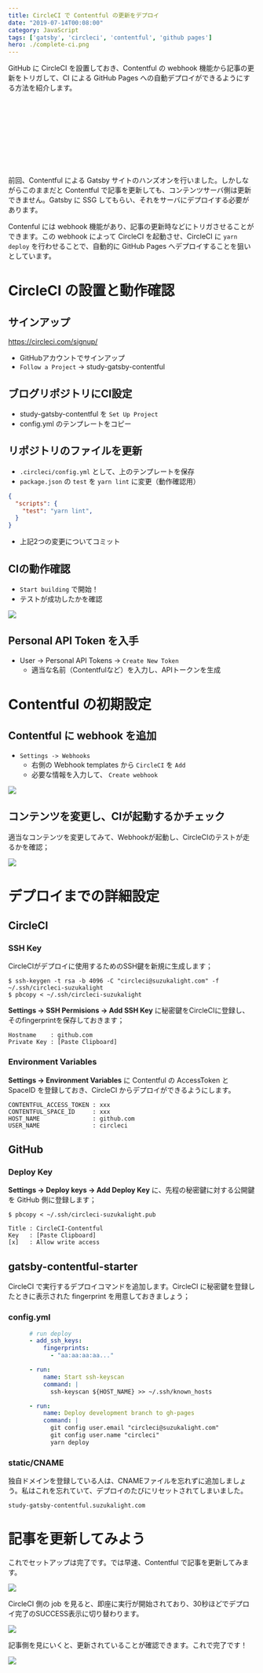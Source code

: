 ```yaml
---
title: CircleCI で Contentful の更新をデプロイ
date: "2019-07-14T00:08:00"
category: JavaScript
tags: ['gatsby', 'circleci', 'contentful', 'github pages']
hero: ./complete-ci.png
---
```


GitHub に CircleCI を設置しておき、Contentful の webhook 機能から記事の更新をトリガして、CI による GitHub Pages への自動デプロイができるようにする方法を紹介します。

<div class="iframely-embed"><div class="iframely-responsive" style="height: 140px; padding-bottom: 0;"><a href="https://suzukalight.com/2019-07-13-contentful-starter/" data-iframely-url="//cdn.iframe.ly/JcHxZbj?omit_script=1&iframe=card-small"></a></div></div>

前回、Contentful による Gatsby サイトのハンズオンを行いました。しかしながらこのままだと Contentful で記事を更新しても、コンテンツサーバ側は更新できません。Gatsby に SSG してもらい、それをサーバにデプロイする必要があります。

Contenful には webhook 機能があり、記事の更新時などにトリガさせることができます。この webhook によって CircleCI を起動させ、CircleCI に `yarn deploy` を行わせることで、自動的に GitHub Pages へデプロイすることを狙いとしています。

# CircleCI の設置と動作確認

## サインアップ

https://circleci.com/signup/

- GitHubアカウントでサインアップ
- `Follow a Project` -> study-gatsby-contentful

## ブログリポジトリにCI設定

- study-gatsby-contentful を `Set Up Project`
- config.yml のテンプレートをコピー

## リポジトリのファイルを更新

- `.circleci/config.yml` として、上のテンプレートを保存
- `package.json` の `test` を `yarn lint` に変更（動作確認用）

```javascript{3}:title=package.json
{
  "scripts": {
    "test": "yarn lint",
  }
}
```

- 上記2つの変更についてコミット

## CIの動作確認

- `Start building` で開始！
- テストが成功したかを確認

![](complete-ci.png)

## Personal API Token を入手

- User -> Personal API Tokens -> `Create New Token`
    - 適当な名前（Contentfulなど）を入力し、APIトークンを生成

# Contentful の初期設定

## Contentful に webhook を追加

- `Settings -> Webhooks`
    - 右側の Webhook templates から `CircleCI` を `Add`
    - 必要な情報を入力して、 `Create webhook`

![](webhook-templates.png)

## コンテンツを変更し、CIが起動するかチェック

適当なコンテンツを変更してみて、Webhookが起動し、CircleCIのテストが走るかを確認；

![](new-jobs.png)

# デプロイまでの詳細設定

## CircleCI

### SSH Key

CircleCIがデプロイに使用するためのSSH鍵を新規に生成します；

```bash:title=bash
$ ssh-keygen -t rsa -b 4096 -C "circleci@suzukalight.com" -f ~/.ssh/circleci-suzukalight
$ pbcopy < ~/.ssh/circleci-suzukalight
```

__Settings -> SSH Permisions -> Add SSH Key__ に秘密鍵をCircleCIに登録し、そのfingerprintを保存しておきます；

```
Hostname    : github.com  
Private Key : [Paste Clipboard]
```

### Environment Variables

__Settings -> Environment Variables__ に Contentful の AccessToken と SpaceID を登録しておき、CircleCI からデプロイができるようにします。

```
CONTENTFUL_ACCESS_TOKEN : xxx
CONTENTFUL_SPACE_ID     : xxx
HOST_NAME               : github.com
USER_NAME               : circleci
```

## GitHub

### Deploy Key

__Settings -> Deploy keys -> Add Deploy Key__ に、先程の秘密鍵に対する公開鍵を GitHub 側に登録します；

```bash:title=bash
$ pbcopy < ~/.ssh/circleci-suzukalight.pub
```

```
Title : CircleCI-Contentful
Key   : [Paste Clipboard]
[x]   : Allow write access
```

## gatsby-contentful-starter

CircleCI で実行するデプロイコマンドを追加します。CircleCI に秘密鍵を登録したときに表示された fingerprint を用意しておきましょう；

### config.yml

```yml:title=.circleci/config.yml
      # run deploy
      - add_ssh_keys:  
          fingerprints:  
            - "aa:aa:aa:aa..."  

      - run:  
          name: Start ssh-keyscan  
          command: |  
            ssh-keyscan ${HOST_NAME} >> ~/.ssh/known_hosts

      - run:
          name: Deploy development branch to gh-pages
          command: |
            git config user.email "circleci@suzukalight.com"
            git config user.name "circleci"
            yarn deploy
```

### static/CNAME

独自ドメインを登録している人は、CNAMEファイルを忘れずに追加しましょう。私はこれを忘れていて、デプロイのたびにリセットされてしまいました。

```text:title=static/CNAME
study-gatsby-contentful.suzukalight.com
```

# 記事を更新してみよう

これでセットアップは完了です。では早速、Contentful で記事を更新してみます。

![](update-content.png)

CircleCI 側の job を見ると、即座に実行が開始されており、30秒ほどでデプロイ完了のSUCCESS表示に切り替わります。

![](triggered-ci.png)

記事側を見にいくと、更新されていることが確認できます。これで完了です！

![](updated-content.png)
